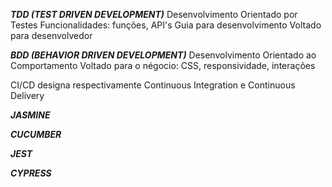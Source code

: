 ***TDD (TEST DRIVEN DEVELOPMENT)***
Desenvolvimento Orientado por Testes
Funcionalidades: funções, API's
Guia para desenvolvimento
Voltado para desenvolvedor


***BDD (BEHAVIOR DRIVEN DEVELOPMENT)***
Desenvolvimento Orientado ao Comportamento
Voltado para o négocio: CSS, responsividade, interações


CI/CD designa respectivamente Continuous Integration e Continuous Delivery 

***JASMINE***

***CUCUMBER***

***JEST***

***CYPRESS***
